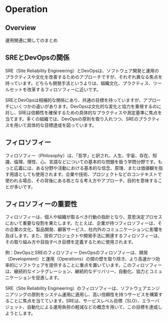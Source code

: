 # Operation

## Overview

運用関連に関してのまとめ


## SREとDevOpsの関係

SRE（Site Reliability Engineering）とDevOpsは、ソフトウェア開発と運用のプラクティスや文化を改善するためのアプローチですが、それぞれ異なる焦点を持っています。どちらも開発手法というよりは、組織文化、プラクティス、ツールセットを改革するフィロソフィーに近いです。

SREとDevOpsは相補的な関係にあり、共通の目標を持っていますが、アプローチにいくつかの違いがあります。DevOpsは文化的な変化と協力を重視するのに対し、SREは信頼性を確保するための具体的なプラクティスや測定基準に焦点を当てます。多くの組織では、DevOpsの原則を取り入れつつ、SREのプラクティスを用いて具体的な目標達成を図っています。

## フィロソフィー

フィロソフィー（Philosophy）は、「哲学」と訳され、人生、宇宙、存在、知識、倫理、理性、心、言語などについての基本的な問題を扱う学問分野です。もっと広義には、ある分野や活動における基本的な信念、原理、または価値観を指す用語としても使用されます。企業や技術、プロジェクトなどのコンテキストで使われる場合、その背後にある核となる考え方やアプローチ、目的を意味することが多いです。

## フィロソフィーの重要性

フィロソフィーは、個人や組織が取るべき行動の指針となり、意思決定プロセスにおいて重要な役割を果たします。たとえば、企業が持つフィロソフィーは、その企業の文化、製品開発、顧客サービス、社内外のコミュニケーションに影響を及ぼします。また、技術プロジェクトや開発手法に関連するフィロソフィーは、その取り組み方や目指すべき目標を定義するために使用されます。

例：DevOpsとSREのフィロソフィー
DevOpsのフィロソフィーは、開発（Development）と運用（Operations）の間の壁を取り除き、より高速かつ効率的にソフトウェアを提供することに重点を置いています。このフィロソフィーは、継続的なインテグレーション、継続的なデリバリー、自動化、協力とコミュニケーションを促進します。

SRE（Site Reliability Engineering）のフィロソフィーは、ソフトウェアエンジニアリングの原則をシステム運用に適用し、高い信頼性を持つサービスを構築することに焦点を当てています。SREは、サービスレベル目標（SLO）、エラーバジェット、自動化による運用負担の軽減などの概念を用いて、この目標を達成しようとします。
